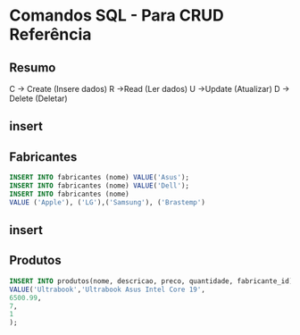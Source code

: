 <!-- MD = Mark Down  -->

<!-- h1 -->
# Comandos SQL - Para CRUD Referência 

<!--h2--->
## Resumo

C -> Create (Insere dados)
R ->Read (Ler dados)
U ->Update (Atualizar)
D -> Delete (Deletar)

<!-- ___________________________________________ -->

## insert
## Fabricantes

```sql 
INSERT INTO fabricantes (nome) VALUE('Asus');
INSERT INTO fabricantes (nome) VALUE('Dell');
INSERT INTO fabricantes (nome)
VALUE ('Apple'), ('LG'),('Samsung'), ('Brastemp')

```

<!-- ___________________________________________ -->

## insert
## Produtos

```sql 
INSERT INTO produtos(nome, descricao, preco, quantidade, fabricante_id) 
VALUE('Ultrabook','Ultrabook Asus Intel Core 19',
6500.99, 
7,
1
);



```


